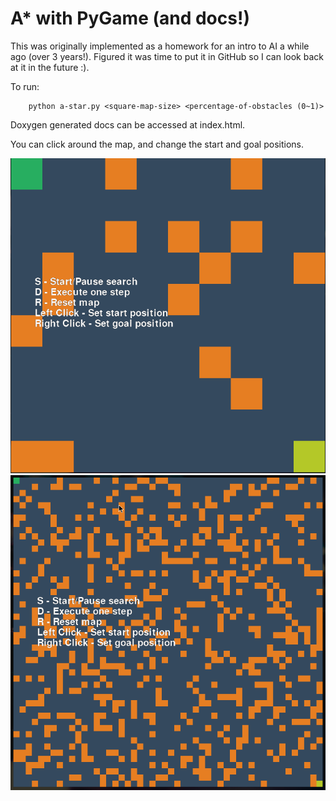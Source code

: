 # A* with PyGame (and docs!)

This was originally implemented as a homework for an intro to AI a while ago (over 3 years!). Figured it was time to put it in GitHub so I can look back at it in the future :).

To run:
```
    python a-star.py <square-map-size> <percentage-of-obstacles (0~1)>
```

Doxygen generated docs can be accessed at index.html.

You can click around the map, and change the start and goal positions.

![Small map](small.gif)
![Big map](big.gif)
